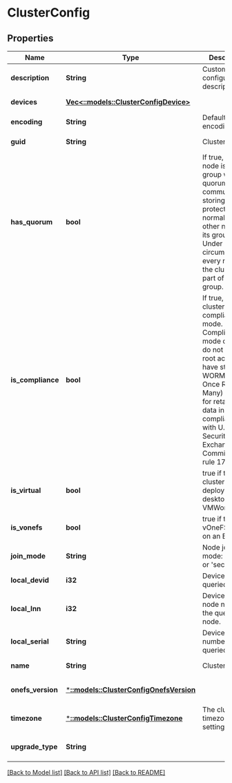 # ClusterConfig

## Properties
Name | Type | Description | Notes
------------ | ------------- | ------------- | -------------
**description** | **String** | Customer configurable description. | [default to null]
**devices** | [**Vec<::models::ClusterConfigDevice>**](ClusterConfigDevice.md) |  | [default to null]
**encoding** | **String** | Default encoding. | [default to null]
**guid** | **String** | Cluster GUID. | [default to null]
**has_quorum** | **bool** | If true, the local node is in a group with quorum: It is communicating, storing, and protecting data normally with other nodes in its group.  Under normal circumstances, every node in the cluster is part of one group. | [default to null]
**is_compliance** | **bool** | If true, the cluster is in compliance mode.  Compliance mode clusters do not allow root access and have stricter WORM (Write Once Read Many) features for retaining data in compliance with U.S. Securities and Exchange Commission rule 17a-4. | [default to null]
**is_virtual** | **bool** | true if the cluster is deployed on a desktop VMWorkstation | [default to null]
**is_vonefs** | **bool** | true if this is a vOneFS cluster on an ESXi | [default to null]
**join_mode** | **String** | Node join mode: &#39;manual&#39; or &#39;secure&#39;. | [default to null]
**local_devid** | **i32** | Device ID of the queried node. | [default to null]
**local_lnn** | **i32** | Device logical node number of the queried node. | [default to null]
**local_serial** | **String** | Device serial number of the queried node. | [default to null]
**name** | **String** | Cluster name. | [default to null]
**onefs_version** | [***::models::ClusterConfigOnefsVersion**](ClusterConfigOnefsVersion.md) |  | [optional] [default to null]
**timezone** | [***::models::ClusterConfigTimezone**](ClusterConfigTimezone.md) | The cluster timezone settings. | [optional] [default to null]
**upgrade_type** | **String** |  | [optional] [default to null]

[[Back to Model list]](../README.md#documentation-for-models) [[Back to API list]](../README.md#documentation-for-api-endpoints) [[Back to README]](../README.md)


